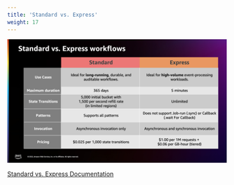 ```yaml
---
title: 'Standard vs. Express'
weight: 17
---
```


![Standard vs. Express](/static/img/intro/standard-express.png)

[Standard vs. Express Documentation](https://docs.aws.amazon.com/step-functions/latest/dg/concepts-standard-vs-express.html)
